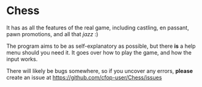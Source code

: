 
# Chess

It has as all the features of the real game, including castling, en passant, pawn promotions, and all that *jazz* :)

The program aims to be as self-explanatory as possible, but there **is** a help menu should you need it. It goes over how to play the game, and how the input works.

There will likely be bugs somewhere, so if you uncover any errors, **please** create an issue at https://github.com/cfop-user/Chess/issues 
